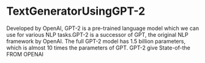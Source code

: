 # TextGeneratorUsingGPT-2
Developed by OpenAI, GPT-2 is a pre-trained language model which we can use for various NLP tasks.GPT-2 is a successor of GPT, the original NLP framework by OpenAI. The full GPT-2 model has 1.5 billion parameters, which is almost 10 times the parameters of GPT. GPT-2 give State-of-the 
FROM OPENAI
